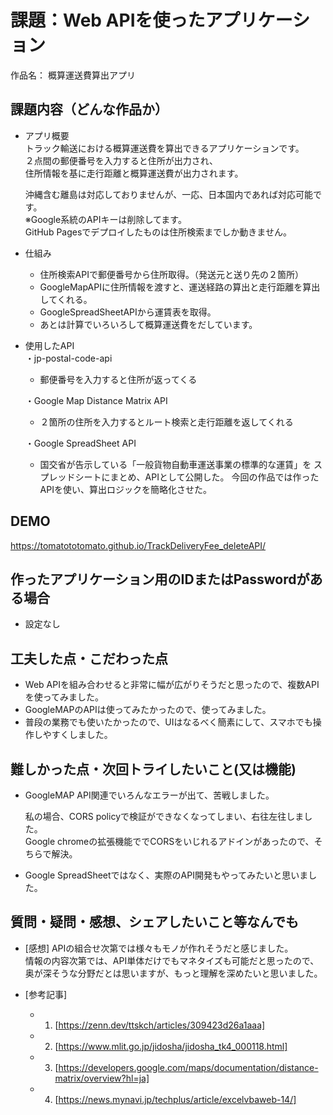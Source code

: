 # 課題：Web APIを使ったアプリケーション

作品名： 概算運送費算出アプリ

## 課題内容（どんな作品か）

- アプリ概要  
  トラック輸送における概算運送費を算出できるアプリケーションです。  
  ２点間の郵便番号を入力すると住所が出力され、  
  住所情報を基に走行距離と概算運送費が出力されます。  
  
  沖縄含む離島は対応しておりませんが、一応、日本国内であれば対応可能です。  
  ※Google系統のAPIキーは削除してます。  
  GitHub Pagesでデプロイしたものは住所検索までしか動きません。  

- 仕組み
  - 住所検索APIで郵便番号から住所取得。（発送元と送り先の２箇所）
  - GoogleMapAPIに住所情報を渡すと、運送経路の算出と走行距離を算出してくれる。
  - GoogleSpreadSheetAPIから運賃表を取得。
  - あとは計算でいろいろして概算運送費をだしています。

- 使用したAPI  
  ・jp-postal-code-api  
  - 郵便番号を入力すると住所が返ってくる
  
  ・Google Map Distance Matrix API
  - ２箇所の住所を入力するとルート検索と走行距離を返してくれる

  ・Google SpreadSheet API
  - 国交省が告示している「一般貨物自動車運送事業の標準的な運賃」を
    スプレッドシートにまとめ、APIとして公開した。
    今回の作品では作ったAPIを使い、算出ロジックを簡略化させた。

## DEMO

https://tomatototomato.github.io/TrackDeliveryFee_deleteAPI/

## 作ったアプリケーション用のIDまたはPasswordがある場合

- 設定なし

## 工夫した点・こだわった点

- Web APIを組み合わせると非常に幅が広がりそうだと思ったので、複数APIを使ってみました。
- GoogleMAPのAPIは使ってみたかったので、使ってみました。
- 普段の業務でも使いたかったので、UIはなるべく簡素にして、スマホでも操作しやすくしました。

## 難しかった点・次回トライしたいこと(又は機能)

- GoogleMAP API関連でいろんなエラーが出て、苦戦しました。

  私の場合、CORS policyで検証ができなくなってしまい、右往左往しました。  
  Google chromeの拡張機能ででCORSをいじれるアドインがあったので、そちらで解決。

- Google SpreadSheetではなく、実際のAPI開発もやってみたいと思いました。

## 質問・疑問・感想、シェアしたいこと等なんでも

- [感想]
  APIの組合せ次第では様々もモノが作れそうだと感じました。  
  情報の内容次第では、API単体だけでもマネタイズも可能だと思ったので、  
  奥が深そうな分野だとは思いますが、もっと理解を深めたいと思いました。  

- [参考記事]
  - 1. [https://zenn.dev/ttskch/articles/309423d26a1aaa]
  - 2. [https://www.mlit.go.jp/jidosha/jidosha_tk4_000118.html]
  - 3. [https://developers.google.com/maps/documentation/distance-matrix/overview?hl=ja]
  - 4. [https://news.mynavi.jp/techplus/article/excelvbaweb-14/]


